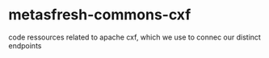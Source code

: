 # metasfresh-commons-cxf

code ressources related to apache cxf, which we use to connec our distinct endpoints

